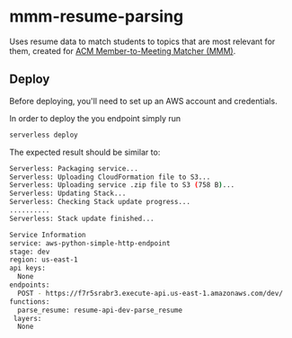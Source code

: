 # mmm-resume-parsing
Uses resume data to match students to topics that are most relevant for them, created for [ACM Member-to-Meeting Matcher (MMM)](https://github.com/acm-uiuc/mmm).

## Deploy

Before deploying, you'll need to set up an AWS account and credentials.

In order to deploy the you endpoint simply run

```bash
serverless deploy
```

The expected result should be similar to:

```bash
Serverless: Packaging service...
Serverless: Uploading CloudFormation file to S3...
Serverless: Uploading service .zip file to S3 (758 B)...
Serverless: Updating Stack...
Serverless: Checking Stack update progress...
..........
Serverless: Stack update finished...

Service Information
service: aws-python-simple-http-endpoint
stage: dev
region: us-east-1
api keys:
  None
endpoints:
  POST - https://f7r5srabr3.execute-api.us-east-1.amazonaws.com/dev/
functions:
  parse_resume: resume-api-dev-parse_resume
 layers:
  None
 ```
